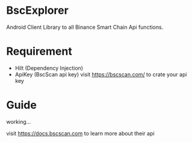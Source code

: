 # BscExplorer

Android Client Library to all Binance Smart Chain Api functions.

# Requirement
- Hilt (Dependency Injection)
- ApiKey (BscScan api key) visit https://bscscan.com/ to crate your api key

# Guide
working...

visit https://docs.bscscan.com to learn more about their api
